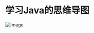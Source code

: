 # 学习Java的思维导图

![image](https://github.com/amusement1992/MindMap/blob/master/Java%E5%AD%A6%E4%B9%A0.png)
    
